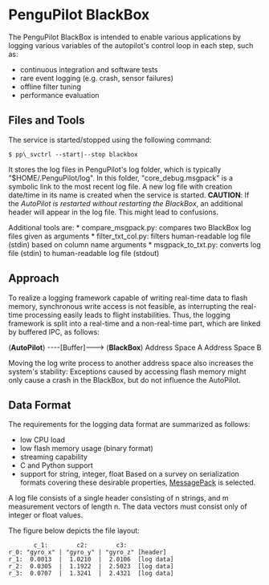 PenguPilot BlackBox
===================

The PenguPilot BlackBox is intended to enable various applications by logging various variables of the autopilot's control loop in each step, such as:
   * continuous integration and software tests
   * rare event logging (e.g. crash, sensor failures)
   * offline filter tuning
   * performance evaluation

Files and Tools
---------------
The service is started/stopped using the following command:

    $ pp\_svctrl --start|--stop blackbox

It stores the log files in PenguPilot's log folder, which is typically "$HOME/.PenguPilot/log". In this folder, "core\_debug.msgpack" is a symbolic link to the most recent log file.
A new log file with creation date/time in its name is created when the service is started. **CAUTION**: If the *AutoPilot is restarted without restarting the  BlackBox*,
an additional header will appear in the log file. This might lead to confusions.

Additional tools are:
    * compare_msgpack.py: compares two BlackBox log files given as arguments
    * filter_txt_col.py: filters human-readable log file (stdin) based on column name arguments
    * msgpack_to_txt.py: converts log file (stdin) to human-readable log file (stdout)

Approach
--------
To realize a logging framework capable of writing real-time data to flash memory, synchronous write access is not feasible,
as interrupting the real-time processing easily leads to flight instabilities. Thus, the logging framework is split into a real-time and a non-real-time
part, which are linked by buffered IPC, as follows:

(**AutoPilot**) ----[Buffer]---> (**BlackBox**)
Address Space A                  Address Space B

Moving the log write process to another address space also increases the system's stability:
Exceptions caused by accessing flash memory might only cause a crash in the BlackBox,
but do not influence the AutoPilot.

Data Format
-----------
The requirements for the logging data format are summarized as follows:
   * low CPU load
   * low flash memory usage (binary format)
   * streaming capability
   * C and Python support
   * support for string, integer, float
Based on a survey on serialization formats covering these desirable properties,
[MessagePack](http://www.msgpack.org) is selected.

A log file consists of a single header consisting of n strings,
and m measurement vectors of length n.
The data vectors must consist only of integer or float values.

The figure below depicts the file layout:

           c_1:        c2:        c3:
    r_0: "gyro_x" | "gyro_y" | "gyro_z" [header]
    r_1:  0.0013  |  1.0210  |  2.0106  [log data]
    r_2:  0.0305  |  1.1922  |  2.5023  [log data]
    r_3:  0.0707  |  1.3241  |  2.4321  [log data]

